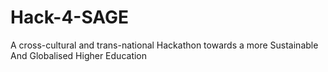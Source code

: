 # Hack-4-SAGE
A cross-cultural and trans-national Hackathon towards a more Sustainable And Globalised Higher Education
